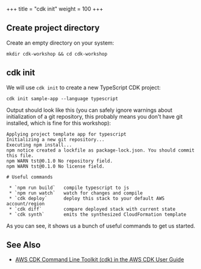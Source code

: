 +++
title = "cdk init"
weight = 100
+++

## Create project directory

Create an empty directory on your system:

```console
mkdir cdk-workshop && cd cdk-workshop
```

## cdk init

We will use `cdk init` to create a new TypeScript CDK project:

```console
cdk init sample-app --language typescript
```

Output should look like this (you can safely ignore warnings about
initialization of a git repository, this probably means you don't have git
installed, which is fine for this workshop):

```
Applying project template app for typescript
Initializing a new git repository...
Executing npm install...
npm notice created a lockfile as package-lock.json. You should commit this file.
npm WARN tst@0.1.0 No repository field.
npm WARN tst@0.1.0 No license field.

# Useful commands

 * `npm run build`   compile typescript to js
 * `npm run watch`   watch for changes and compile
 * `cdk deploy`      deploy this stack to your default AWS account/region
 * `cdk diff`        compare deployed stack with current state
 * `cdk synth`       emits the synthesized CloudFormation template
```

As you can see, it shows us a bunch of useful commands to get us started.

## See Also

- [AWS CDK Command Line Toolkit (cdk) in the AWS CDK User Guide](https://docs.aws.amazon.com/CDK/latest/userguide/tools.html)